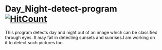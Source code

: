 # Day_Night-detect-program [![HitCount](http://hits.dwyl.com/garain/Day_Night-detect-program.svg)](http://hits.dwyl.com/garain/Day_Night-detect-program)
This program detects day and night out of an image which can be classified through eyes.
It may fail in detecting sunsets and sunrises.I am working on it to detect such pictures too.
